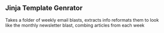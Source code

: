 ## Jinja Template Genrator
Takes a folder of weekly email blasts, extracts info reformats them to look like the monthly newsletter blast, combing articles from each week